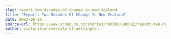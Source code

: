 ```yaml
---
slug: report-two-decades-of-change-in-new-zealand
title: "Report: Two Decades Of Change In New Zealand"
date: 2003-06-16
source-url: https://www.scoop.co.nz/stories/PO0306/S00092/report-two-decades-of-change-in-new-zealand.htm
author: victoria-university-of-wellington
---
```

